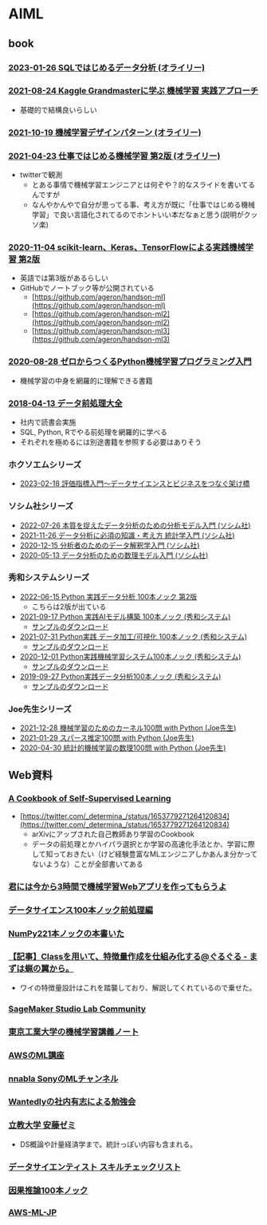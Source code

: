 # AIML

## book

### [2023-01-26 SQLではじめるデータ分析 (オライリー)](https://www.amazon.co.jp/dp/4814400209)

### [2021-08-24 Kaggle Grandmasterに学ぶ 機械学習 実践アプローチ](https://www.amazon.co.jp/dp/4839974985)

- 基礎的で結構良いらしい

### [2021-10-19 機械学習デザインパターン (オライリー)](https://www.oreilly.co.jp/books/9784873119564/)

### [2021-04-23 仕事ではじめる機械学習 第2版 (オライリー)](https://www.amazon.co.jp/dp/4873119472)

- twitterで観測
  - とある事情で機械学習エンジニアとは何ぞや？的なスライドを書いてるんですが
  - なんやかんやで自分が思ってる事、考え方が既に「仕事ではじめる機械学習」で良い言語化されてるのでホントいい本だなぁと思う(説明がクッソ楽)

### [2020-11-04 scikit-learn、Keras、TensorFlowによる実践機械学習 第2版](https://www.amazon.co.jp/dp/4873119286)

- 英語では第3版があるらしい
- GitHubでノートブック等が公開されている
  - [https://github.com/ageron/handson-ml](https://github.com/ageron/handson-ml)
  - [https://github.com/ageron/handson-ml2](https://github.com/ageron/handson-ml2)
  - [https://github.com/ageron/handson-ml3](https://github.com/ageron/handson-ml3)

### [2020-08-28 ゼロからつくるPython機械学習プログラミング入門](https://www.kspub.co.jp/book/detail/5206126.html)

- 機械学習の中身を網羅的に理解できる書籍

### [2018-04-13 データ前処理大全](https://www.amazon.co.jp/dp/4774196479)

- 社内で読書会実施
- SQL, Python, Rでやる前処理を網羅的に学べる
- それぞれを極めるには別途書籍を参照する必要はありそう

### ホクソエムシリーズ

- [2023-02-18 評価指標入門〜データサイエンスとビジネスをつなぐ架け橋](https://www.amazon.co.jp/dp/4297133148)

### ソシム社シリーズ

- [2022-07-26 本質を捉えたデータ分析のための分析モデル入門 (ソシム社)](https://www.amazon.co.jp/dp/4802613776)
- [2021-11-26 データ分析に必須の知識・考え方 統計学入門 (ソシム社)](https://www.amazon.co.jp/dp/4802613199)
- [2020-12-15 分析者のためのデータ解釈学入門 (ソシム社)](https://www.amazon.co.jp/dp/4802612907)
- [2020-05-13 データ分析のための数理モデル入門 (ソシム社)](https://www.amazon.co.jp/dp/4802612494)

### 秀和システムシリーズ

- [2022-06-15 Python 実践データ分析 100本ノック 第2版 ](https://www.amazon.co.jp/dp/B0B3LQHK1L)
  - こちらは2版が出ている
- [2021-09-17 Python 実践AIモデル構築 100本ノック (秀和システム)](https://www.amazon.co.jp/dp/4798064408)
  - [サンプルのダウンロード](https://www.shuwasystem.co.jp/support/7980html/6440.html)
- [2021-07-31 Python実践 データ加工/可視化 100本ノック (秀和システム)](https://www.amazon.co.jp/dp/4798064394)
  - [サンプルのダウンロード](https://www.shuwasystem.co.jp/support/7980html/6439.html)
- [2020-12-01 Python実践機械学習システム100本ノック (秀和システム)](https://www.amazon.co.jp/dp/479806341X)
  - [サンプルのダウンロード](https://www.shuwasystem.co.jp/support/7980html/6341.html)
- [2019-09-27 Python実践データ分析100本ノック (秀和システム)](https://www.amazon.co.jp/dp/4798058750)
  - [サンプルのダウンロード](https://www.shuwasystem.co.jp/support/7980html/5875.html)

### Joe先生シリーズ

- [2021-12-28 機械学習のためのカーネル100問 with Python (Joe先生)](https://www.kyoritsu-pub.co.jp/book/b10003381.html)
- [2021-01-29 スパース推定100問 with Python (Joe先生)](https://www.kyoritsu-pub.co.jp/book/b10003298.html)
- [2020-04-30 統計的機械学習の数理100問 with Python (Joe先生)](https://www.kyoritsu-pub.co.jp/book/b10003244.html)

## Web資料

### [A Cookbook of Self-Supervised Learning](https://arxiv.org/abs/2304.12210)

- [https://twitter.com/_determina_/status/1653779271264120834](https://twitter.com/_determina_/status/1653779271264120834)
  - arXivにアップされた自己教師あり学習のCookbook
  - データの前処理とかハイパラ選択とか学習の高速化手法とか、学習に際して知っておきたい（けど経験豊富なMLエンジニアしかあんま分かってないような）ことが全部書いてある

### [君には今から3時間で機械学習Webアプリを作ってもらうよ](https://zenn.dev/alivelimb/articles/20220528-streamlit-ml-app)

### [データサイエンス100本ノック前処理編](https://github.com/The-Japan-DataScientist-Society/100knocks-preprocess)

### [NumPy221本ノックの本書いた](https://zenn.dev/koshian2/articles/786253ece74408)

### [【記事】Classを用いて、特徴量作成を仕組み化する@ぐるぐる - まずは蝋の翼から。](https://knknkn.hatenablog.com/entry/2021/06/08/172633)

- ワイの特徴量設計はこれを踏襲しており、解説してくれているので乗せた。

### [SageMaker Studio Lab Community](https://github.com/aws-sagemaker-jp/awesome-studio-lab-jp)

### [東京工業大学の機械学習講義ノート](https://chokkan.github.io/mlnote/)

### [AWSのML講座](https://www.youtube.com/channel/UC12LqyqTQYbXatYS9AA7Nuw/playlists)

### [nnabla SonyのMLチャンネル](https://www.youtube.com/channel/UCOELxR-yS2EbjBxQ0hx4yBw)

### [Wantedlyの社内有志による勉強会](https://github.com/wantedly/machine-learning-round-table)

### [立教大学 安藤ゼミ](https://sites.google.com/site/michihito7ando/lectures)

- DS概論や計量経済学まで。統計っぽい内容も含まれる。

### [データサイエンティスト スキルチェックリスト](https://the-japan-datascientist-society.github.io/skills-checklist-viewer/)

### [因果推論100本ノック](https://zenn.dev/s1ok69oo/articles/909ca2e858f43c)

### [AWS-ML-JP](https://github.com/aws-samples/aws-ml-jp)